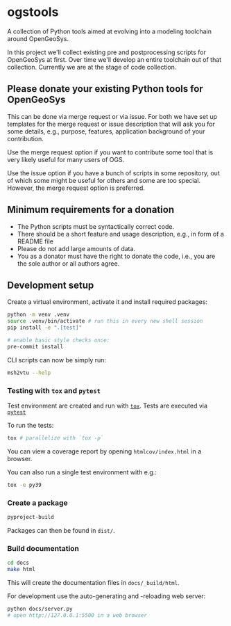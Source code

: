 # ogstools

A collection of Python tools aimed at evolving into a modeling toolchain around OpenGeoSys.

In this project we'll collect existing pre and postprocessing scripts for
OpenGeoSys at first. Over time we'll develop an entire toolchain out of that
collection. Currently we are at the stage of code collection.

## Please donate your existing Python tools for OpenGeoSys

This can be done via merge request or via issue. For both we have set up
templates for the merge request or issue description that will ask you for some
details, e.g., purpose, features, application background of your contribution.

Use the merge request option if you want to contribute some tool that is very
likely useful for many users of OGS.

Use the issue option if you have a bunch of scripts in some repository, out of
which some might be useful for others and some are too special. However, the
merge request option is preferred.

## Minimum requirements for a donation

* The Python scripts must be syntactically correct code.
* There should be a short feature and usage description, e.g., in form of a README file
* Please do not add large amounts of data.
* You as a donator must have the right to donate the code, i.e., you are the
  sole author or all authors agree.

## Development setup

Create a virtual environment, activate it and install required packages:

```bash
python -m venv .venv
source .venv/bin/activate # run this in every new shell session
pip install -e ".[test]"

# enable basic style checks once:
pre-commit install
```

CLI scripts can now be simply run:

```bash
msh2vtu --help
```

### Testing with `tox` and `pytest`

Test environment are created and run with [`tox`](https://tox.wiki).
Tests are executed via [`pytest`](https://docs.pytest.org/en/7.2.x/)

To run the tests:

```bash
tox # parallelize with `tox -p`
```

You can view a coverage report by opening `htmlcov/index.html` in a browser.

You can also run a single test environment with e.g.:

```bash
tox -e py39
```

### Create a package

```bash
pyproject-build
```

Packages can then be found in `dist/`.

### Build documentation

```bash
cd docs
make html
```

This will create the documentation files in `docs/_build/html`.

For development use the auto-generating and -reloading web server:

```bash
python docs/server.py
# open http://127.0.0.1:5500 in a web browser
```
